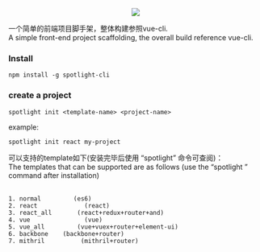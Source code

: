 <p align="center">
    <img src="https://github.com/yuminjustin/spotlight-cli/blob/master/static/sp_wihte.png">
</p>
一个简单的前端项目脚手架，整体构建参照vue-cli.  <br>
A simple front-end project scaffolding, the overall build reference vue-cli. <br>

### Install

    npm install -g spotlight-cli

### create a project

    spotlight init <template-name> <project-name>

example:

    spotlight init react my-project



可以支持的template如下(安装完毕后使用 “spotlight” 命令可查阅)：<br>
The templates that can be supported are as follows (use the “spotlight ” command after installation)<br><br>

    1. normal         (es6)  
    2. react             (react)  
    3. react_all       (react+redux+router+and)
    4. vue               (vue)
    5. vue_all         (vue+vuex+router+element-ui) 
    6. backbone    (backbone+router)
    7. mithril          (mithril+router)  

